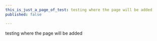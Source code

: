 ```yaml
---
this_is_just_a_page_of_test: testing where the page will be added
published: false

---
```

testing where the page will be added